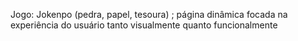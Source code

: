 Jogo: Jokenpo (pedra, papel, tesoura) ; página dinâmica focada na experiência do usuário tanto visualmente quanto funcionalmente